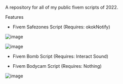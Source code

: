 
A repository for all of my public fivem scripts of 2022.


Features  
  - Fivem Safezones Script (Requires: okokNotify)
 
  ![image](https://user-images.githubusercontent.com/107282158/185766438-491e13d9-d0f1-40fa-80ea-082760a1c4e1.png)


  ![image](https://user-images.githubusercontent.com/107282158/185766415-204e7cd9-888f-4b0d-949c-89c6479b2a46.png)

  
  
  - Fivem Bomb Script (Requires: Interact Sound)
  
  
  - Fivem Bodycam Script (Requires: Nothing)


![image](https://user-images.githubusercontent.com/107282158/185765783-7a92a0d0-32cf-458e-91e6-3adeff741847.png)
 
